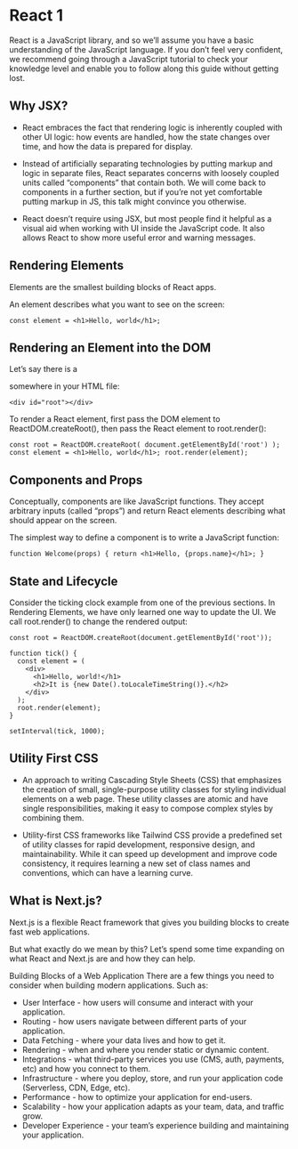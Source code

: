 # React 1

React is a JavaScript library, and so we’ll assume you have a basic understanding of the JavaScript language. 
If you don’t feel very confident, we recommend going through a JavaScript tutorial to check your knowledge level and enable you to follow along 
this guide without getting lost.

## Why JSX?
* React embraces the fact that rendering logic is inherently coupled with other UI logic: how events are handled, how the state changes over time, and how the data is prepared for display.

* Instead of artificially separating technologies by putting markup and logic in separate files, React separates concerns with loosely coupled units called “components” that contain both. We will come back to components in a further section, but if you’re not yet comfortable putting markup in JS, this talk might convince you otherwise.

* React doesn’t require using JSX, but most people find it helpful as a visual aid when working with UI inside the JavaScript code. It also allows React to show more useful error and warning messages.

## Rendering Elements
Elements are the smallest building blocks of React apps.

An element describes what you want to see on the screen:

``const element = <h1>Hello, world</h1>;``

## Rendering an Element into the DOM
Let’s say there is a <div> somewhere in your HTML file:

``<div id="root"></div>``

To render a React element, first pass the DOM element to ReactDOM.createRoot(), then pass the React element to root.render():

``const root = ReactDOM.createRoot(
  document.getElementById('root')
);
const element = <h1>Hello, world</h1>;
root.render(element);``

## Components and Props
Conceptually, components are like JavaScript functions. They accept arbitrary inputs (called “props”) 
and return React elements describing what should appear on the screen.

The simplest way to define a component is to write a JavaScript function:

``function Welcome(props) {
  return <h1>Hello, {props.name}</h1>;
}``

## State and Lifecycle

Consider the ticking clock example from one of the previous sections. In Rendering Elements, we have only learned one way to update the UI. We call root.render() to change the rendered output:

  
```
const root = ReactDOM.createRoot(document.getElementById('root'));

function tick() {
  const element = (
    <div>
      <h1>Hello, world!</h1>
      <h2>It is {new Date().toLocaleTimeString()}.</h2>
    </div>
  );
  root.render(element);
}

setInterval(tick, 1000);
```
## Utility First CSS
* An approach to writing Cascading Style Sheets (CSS) that emphasizes the creation of small, single-purpose utility classes for styling individual elements on a web page. These utility classes are atomic and have single responsibilities, making it easy to compose complex styles by combining them. 

* Utility-first CSS frameworks like Tailwind CSS provide a predefined set of utility classes for rapid development, responsive design, and maintainability. While it can speed up development and improve code consistency, it requires learning a new set of class names and conventions, which can have a learning curve. 

## What is Next.js?
Next.js is a flexible React framework that gives you building blocks to create fast web applications.

But what exactly do we mean by this? Let’s spend some time expanding on what React and Next.js are and how they can help.

Building Blocks of a Web Application
There are a few things you need to consider when building modern applications. Such as:

* User Interface - how users will consume and interact with your application.
* Routing - how users navigate between different parts of your application.
* Data Fetching - where your data lives and how to get it.
* Rendering - when and where you render static or dynamic content.
* Integrations - what third-party services you use (CMS, auth, payments, etc) and how you connect to them.
* Infrastructure - where you deploy, store, and run your application code (Serverless, CDN, Edge, etc).
* Performance - how to optimize your application for end-users.
* Scalability - how your application adapts as your team, data, and traffic grow.
* Developer Experience - your team’s experience building and maintaining your application.
